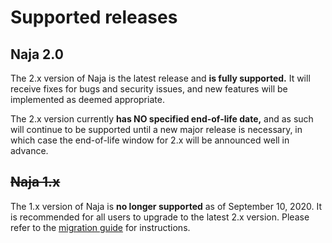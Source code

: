 # Supported releases

## Naja 2.0

The 2.x version of Naja is the latest release and **is fully supported.** It will receive fixes for bugs and security
issues, and new features will be implemented as deemed appropriate.

The 2.x version currently **has NO specified end-of-life date,** and as such will continue to be supported until a new
major release is necessary, in which case the end-of-life window for 2.x will be announced well in advance.


## <del>Naja 1.x</del>

The 1.x version of Naja is **no longer supported** as of September 10, 2020. It is recommended for all users to upgrade
to the latest 2.x version. Please refer to the [migration guide](upgrade-from-1.md) for instructions.
